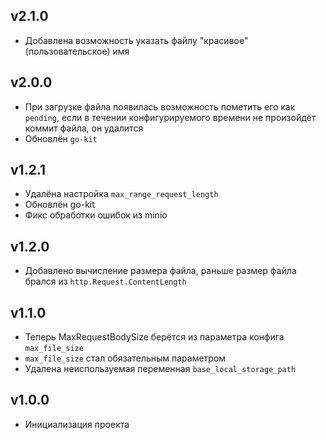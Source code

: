 ## v2.1.0
* Добавлена возможность указать файлу "красивое" (пользовательское) имя
## v2.0.0
* При загрузке файла появилась возможность пометить его как `pending`, если в течении конфигурируемого времени не произойдёт коммит файла, он удалится
* Обновлён `go-kit`
## v1.2.1
* Удалёна настройка `max_range_request_length`
* Обновлён go-kit
* Фикс обработки ошибок из minio
## v1.2.0
* Добавлено вычисление размера файла, раньше размер файла брался из `http.Request.ContentLength`
## v1.1.0
* Теперь MaxRequestBodySize берётся из параметра конфига `max_file_size`
* `max_file_size` стал обязательным параметром
* Удалена неиспользуемая переменная `base_local_storage_path`
## v1.0.0
* Инициализация проекта